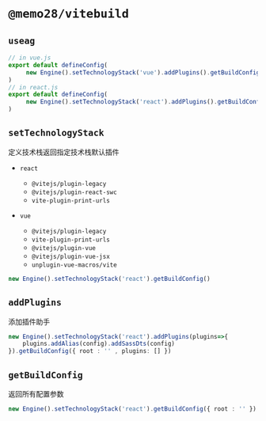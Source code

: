 <!--
 * @Author: 邱狮杰
 * @Date: 2023-01-30 17:25:04
 * @LastEditTime: 2023-02-08 15:29:27
 * @Description: 
 * @FilePath: /memo/packages/viteBuild/README.md
-->
# `@memo28/vitebuild`

## `useag`

```ts
// in vue.js
export default defineConfig(
     new Engine().setTechnologyStack('vue').addPlugins().getBuildConfig()
)
// in react.js
export default defineConfig(
     new Engine().setTechnologyStack('react').addPlugins().getBuildConfig()
)
```

## `setTechnologyStack`

定义技术栈返回指定技术栈默认插件

- `react`
  - `@vitejs/plugin-legacy`
  - `@vitejs/plugin-react-swc`
  - `vite-plugin-print-urls`

- `vue`
  - `@vitejs/plugin-legacy`
  - `vite-plugin-print-urls`
  - `@vitejs/plugin-vue`
  - `@vitejs/plugin-vue-jsx`
  - `unplugin-vue-macros/vite`

```ts
new Engine().setTechnologyStack('react').getBuildConfig()
```

## `addPlugins`

添加插件助手

```ts
new Engine().setTechnologyStack('react').addPlugins(plugins=>{
    plugins.addAlias(config).addSassDts(config)
}).getBuildConfig({ root : '' , plugins: [] })
```

## `getBuildConfig`

返回所有配置参数

```ts
new Engine().setTechnologyStack('react').getBuildConfig({ root : '' })
```
